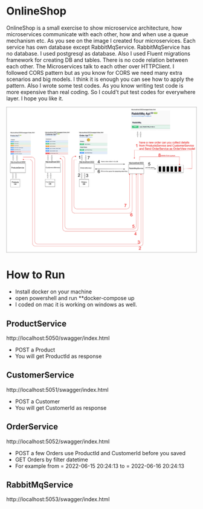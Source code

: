 
# OnlineShop

OnlineShop is a small exercise to show microservice architecture, how microservices communicate with each other, how and when use a queue mechanism etc. As you see on the image I created four microservices. Each service has own database except RabbitMqService. RabbitMqService has no database. I used postgresql as database. Also I used Fluent migrations framework for creating DB and tables. There is no code relation between each other. The Microservices talk to each other over HTTPClient. I followed CORS pattern but as you know for CORS we need many extra scenarios and big models. I think it is enough you can see how to apply the pattern. Also I wrote some test codes. As you know writing test code is more expensive than real coding. So I could't put test codes for everywhere layer. I hope you like it.

![alt text](https://github.com/ErdoganMutlu/OnlineShop/blob/main/Architecture.jpg?raw=true)

# How to Run
- Install docker on your machine
- open powershell and run **docker-compose up
- I coded on mac it is working on windows as well.


## ProductService
http://localhost:5050/swagger/index.html

- POST a Product
- You will get ProductId as response

## CustomerService
http://localhost:5051/swagger/index.html

- POST a Customer
- You will get CustomerId as response


## OrderService
http://localhost:5052/swagger/index.html

- POST a few Orders use ProductId and CustomerId before you saved
- GET Orders by filter datetime
- For example from = 2022-06-15 20:24:13  to = 2022-06-16 20:24:13



## RabbitMqService
http://localhost:5053/swagger/index.html

